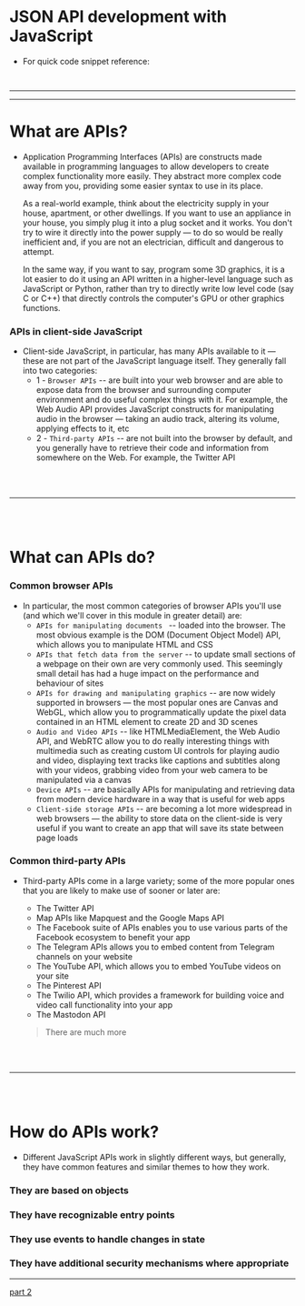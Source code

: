 # JSON API development with JavaScript

- For quick code snippet reference:
  ```js
 
  ```
  
---
---

# What are APIs?

- Application Programming Interfaces (APIs) are constructs made available in programming languages to allow developers to create complex functionality more easily. They abstract more complex code away from you, providing some easier syntax to use in its place.

  As a real-world example, think about the electricity supply in your house, apartment, or other dwellings. If you want to use an appliance in your house, you simply plug it into a plug socket and it works. You don't try to wire it directly into the power supply — to do so would be really inefficient and, if you are not an electrician, difficult and dangerous to attempt.
  
  In the same way, if you want to say, program some 3D graphics, it is a lot easier to do it using an API written in a higher-level language such as JavaScript or Python, rather than try to directly write low level code (say C or C++) that directly controls the computer's GPU or other graphics functions.
  
### APIs in client-side JavaScript

- Client-side JavaScript, in particular, has many APIs available to it — these are not part of the JavaScript language itself. They generally fall into two categories:
  - 1 - `Browser APIs` --  are built into your web browser and are able to expose data from the browser and surrounding computer environment and do useful complex things with it. For example, the Web Audio API provides JavaScript constructs for manipulating audio in the browser — taking an audio track, altering its volume, applying effects to it, etc
  - 2 - `Third-party APIs` -- are not built into the browser by default, and you generally have to retrieve their code and information from somewhere on the Web. For example, the Twitter API

<br>
<br>

---

<br>
<br>

# What can APIs do?

### Common browser APIs

- In particular, the most common categories of browser APIs you'll use (and which we'll cover in this module in greater detail) are:
  - `APIs for manipulating documents ` -- loaded into the browser. The most obvious example is the DOM (Document Object Model) API, which allows you to manipulate HTML and CSS 
  - `APIs that fetch data from the server` --  to update small sections of a webpage on their own are very commonly used. This seemingly small detail has had a huge impact on the performance and behaviour of sites
  - `APIs for drawing and manipulating graphics` -- are now widely supported in browsers — the most popular ones are Canvas and WebGL, which allow you to programmatically update the pixel data contained in an HTML <canvas> element to create 2D and 3D scenes
  - `Audio and Video APIs` -- like HTMLMediaElement, the Web Audio API, and WebRTC allow you to do really interesting things with multimedia such as creating custom UI controls for playing audio and video, displaying text tracks like captions and subtitles along with your videos, grabbing video from your web camera to be manipulated via a canvas 
  - `Device APIs` -- are basically APIs for manipulating and retrieving data from modern device hardware in a way that is useful for web apps
  - `Client-side storage APIs` -- are becoming a lot more widespread in web browsers — the ability to store data on the client-side is very useful if you want to create an app that will save its state between page loads 

### Common third-party APIs

- Third-party APIs come in a large variety; some of the more popular ones that you are likely to make use of sooner or later are:
  - The Twitter API
  - Map APIs like Mapquest and the Google Maps API 
  - The Facebook suite of APIs enables you to use various parts of the Facebook ecosystem to benefit your app
  - The Telegram APIs allows you to embed content from Telegram channels on your website
  - The YouTube API, which allows you to embed YouTube videos on your site
  - The Pinterest API 
  - The Twilio API, which provides a framework for building voice and video call functionality into your app
  - The Mastodon API
  
  > There are much more

<br>
<br>

---

<br>
<br>

# How do APIs work?

- Different JavaScript APIs work in slightly different ways, but generally, they have common features and similar themes to how they work.

### They are based on objects

### They have recognizable entry points

### They use events to handle changes in state

### They have additional security mechanisms where appropriate


---

[part 2]()


